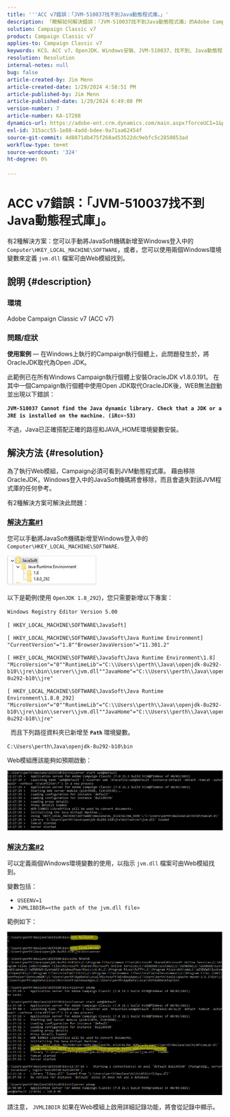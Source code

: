 ```yaml
---
title: '''ACC v7錯誤：「JVM-510037找不到Java動態程式庫。」'
description: 「瞭解如何解決錯誤：『JVM-510037找不到Java動態程式庫』的Adobe Campaign Classic v7問題。」
solution: Campaign Classic v7
product: Campaign Classic v7
applies-to: Campaign Classic v7
keywords: KCS、ACC v7、OpenJDK、Windows安裝、JVM-510037、找不到、Java動態程式庫、Adobe Campaign Classic v7、疑難排解
resolution: Resolution
internal-notes: null
bug: false
article-created-by: Jim Menn
article-created-date: 1/29/2024 4:58:51 PM
article-published-by: Jim Menn
article-published-date: 1/29/2024 6:49:08 PM
version-number: 7
article-number: KA-17288
dynamics-url: https://adobe-ent.crm.dynamics.com/main.aspx?forceUCI=1&pagetype=entityrecord&etn=knowledgearticle&id=6d2368a8-c7be-ee11-9079-6045bd006268
exl-id: 315acc55-1e88-4add-bdee-9a71aa62454f
source-git-commit: 4d8871db475f268ad53522dc9ebfc5c2850853ad
workflow-type: tm+mt
source-wordcount: '324'
ht-degree: 0%

---
```


# ACC v7錯誤：「JVM-510037找不到Java動態程式庫」。


有2種解決方案：您可以手動將JavaSoft機碼新增至Windows登入中的 `Computer\HKEY_LOCAL_MACHINE\SOFTWARE`，或者，您可以使用兩個Windows環境變數來定義 `jvm.dll` 檔案可由Web模組找到。

## 說明 {#description}


### <b>環境</b>

Adobe Campaign Classic v7 (ACC v7)



### <b>問題/症狀</b>

<b>使用案例</b>  — 在Windows上執行的Campaign執行個體上，此問題發生於，將OracleJDK取代為Open JDK。

此範例已在所有Windows Campaign執行個體上安裝OracleJDK v1.8.0.191。 在其中一個Campaign執行個體中使用Open JDK取代OracleJDK後，WEB無法啟動並出現以下錯誤：

<b>`JVM-510037 Cannot find the Java dynamic library. Check that a JDK or a JRE is installed on the machine. (iRc=-53)`</b>

不過，Java已正確搭配正確的路徑和JAVA_HOME環境變數安裝。


## 解決方法 {#resolution}


為了執行Web模組，Campaign必須可看到JVM動態程式庫。 藉由移除OracleJDK，Windows登入中的JavaSoft機碼將會移除，而且會遺失對該JVM程式庫的任何參考。

有2種解決方案可解決此問題：

### <u>解決方案#1</u>

您可以手動將JavaSoft機碼新增至Windows登入中的 `Computer\HKEY_LOCAL_MACHINE\SOFTWARE`.

![](assets/de72732e-d310-ec11-b6e6-000d3a597e01.png)

以下是範例(使用 `OpenJDK 1.8_292`)，您只需要新增以下專案：

`Windows Registry Editor Version 5.00`

`[ HKEY_LOCAL_MACHINE\SOFTWARE\JavaSoft]`




```
[ HKEY_LOCAL_MACHINE\SOFTWARE\JavaSoft\Java Runtime Environment] "CurrentVersion"="1.8""BrowserJavaVersion"="11.301.2"
```





```
[ HKEY_LOCAL_MACHINE\SOFTWARE\JavaSoft\Java Runtime Environment\1.8] "MicroVersion"="0""RuntimeLib"="C:\\Users\\perth\\Java\\openjdk-8u292-b10\\jre\\bin\\server\\jvm.dll""JavaHome"="C:\\Users\\perth\\Java\\openjdk-8u292-b10\\jre"
```





```
[ HKEY_LOCAL_MACHINE\SOFTWARE\JavaSoft\Java Runtime Environment\1.8.0_292] "MicroVersion"="0""RuntimeLib"="C:\\Users\\perth\\Java\\openjdk-8u292-b10\\jre\\bin\\server\\jvm.dll""JavaHome"="C:\\Users\\perth\\Java\\openjdk-8u292-b10\\jre"
```


 
而且下列路徑資料夾已新增至 <b>`Path` </b>環境變數。

`C:\Users\perth\Java\openjdk-8u292-b10\bin`

Web模組應該能夠如預期啟動：

![](assets/f9d275cf-d910-ec11-b6e6-000d3a597e01.png)

### <u>解決方案#2</u>

可以定義兩個Windows環境變數的使用，以指示 `jvm.dll` 檔案可由Web模組找到。

變數包括：

- `USEENV=1`
- `JVMLIBDIR=<the path of the jvm.dll file>`


範例如下：

![](assets/108e8694-d814-ec11-b6e6-002248047155.png)

請注意， `JVMLIBDIR` 如果在Web模組上啟用詳細記錄功能，將會從記錄中顯示。
